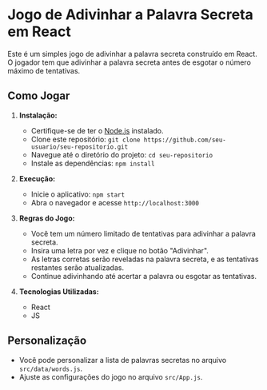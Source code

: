# Jogo de Adivinhar a Palavra Secreta em React

Este é um simples jogo de adivinhar a palavra secreta construído em React. O jogador tem que adivinhar a palavra secreta antes de esgotar o número máximo de tentativas.

## Como Jogar

1. **Instalação:**
   - Certifique-se de ter o [Node.js](https://nodejs.org/) instalado.
   - Clone este repositório: `git clone https://github.com/seu-usuario/seu-repositorio.git`
   - Navegue até o diretório do projeto: `cd seu-repositorio`
   - Instale as dependências: `npm install`

2. **Execução:**
   - Inicie o aplicativo: `npm start`
   - Abra o navegador e acesse `http://localhost:3000`

3. **Regras do Jogo:**
   - Você tem um número limitado de tentativas para adivinhar a palavra secreta.
   - Insira uma letra por vez e clique no botão "Adivinhar".
   - As letras corretas serão reveladas na palavra secreta, e as tentativas restantes serão atualizadas.
   - Continue adivinhando até acertar a palavra ou esgotar as tentativas.

4. **Tecnologias Utilizadas:**
   - React
   - JS

## Personalização

- Você pode personalizar a lista de palavras secretas no arquivo `src/data/words.js`.
- Ajuste as configurações do jogo no arquivo `src/App.js`.

